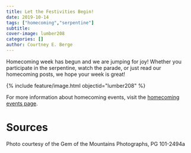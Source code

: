 ```yaml
---
title: Let the Festivities Begin!
date: 2019-10-14
tags: ["homecoming","serpentine"]
subtitle: 
cover-image: lumber208
categories: []
author: Courtney E. Berge
---
```


Homecoming week has begun and we are jumping for joy! Whether you participate in the serpentine, watch the parade, or just read our homecoming posts, we hope your week is great!

{% include feature/image.html objectid="lumber208" %}

For more information about homecoming events, visit the [homecoming events page](https://www.uidaho.edu/events/signature-events/homecoming).

# Sources

Photo courtesy of the Gem of the Mountains Photographs, PG 101-2494a